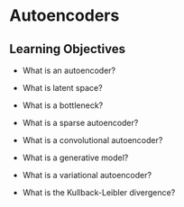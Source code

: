# Autoencoders

## Learning Objectives

- What is an autoencoder?

- What is latent space?

- What is a bottleneck?

- What is a sparse autoencoder?

- What is a convolutional autoencoder?

- What is a generative model?

- What is a variational autoencoder?

- What is the Kullback-Leibler divergence?
